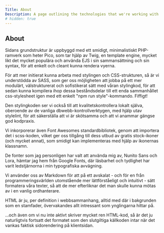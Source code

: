 ```yaml
---
Title: About
Description: A page outlining the technologies that we're working with
# hidden: true
---
```


## About

Sidans grundstruktur är uppbyggd med ett smidigt, minimalistiskt PHP-ramverk som heter Pico, som tar hjälp av Twig, en template engine, mycket likt det mycket populära och använda EJS i sin sammansättning och sin syntax, för att enkelt och cleant kunna rendera vyerna.

För att mer initierat kunna arbeta med stylingen och CSS-strukturen, så är vi understödda av SASS, som ger oss möjligheten att jobba på ett mer modulärt, välstrukturerat och sofistikerat sätt med våran stylingkod, för att sedan kunna kompilera ihop dessa beståndsdelar till ett enda sammanhållet css-stylesheet igen med ett enkelt "npm run style"-kommando. Fiffigt!

Den stylingkoden ser vi också till att kvalitetskontrollera lokalt själva, oberoende av de vanliga dbwebb-kontrollverktygen, med hjälp utav stylelint, för att säkerställa att vi är skötsamma och att vi anammar gängse god kodpraxis.

Vi inkorporerar även Font Awesomes standardbibliotek, genom att importera det i scss-koden, vilket ger oss tillgång till dess utbud av gratis stock-ikoner (och mycket annat), som smidigt kan implementeras med hjälp av ikonernas klassnamn.

De fonter som jag personligen har valt att använda mig av, Nunito Sans och Lora, hämtar jag hem från Google Fonts, där läsbarhet och tydlighet har varit ledstjärnorna i min typografiska avvägning.

Vi använder oss av Markdown för att på ett avskalat - och för en från programmeringsvärlden utomstående mer lättförståeligt och intuitivt - sätt formatera våra texter, så att de mer efterliknar det man skulle kunna mötas av i en vanlig ordhanterare.

HTML är ju, per definition i webbsammanhang, alltid med där i bakgrunden som en stamfader, övervakandes allt intressant som ynglingarna hittar på.

...och även om vi nu inte aktivt skriver mycket ren HTML-kod, så är det ju naturligtvis fortsatt det formatet som den slutgiltiga källkoden intar när det vankas faktisk sidorendering på klientsidan.